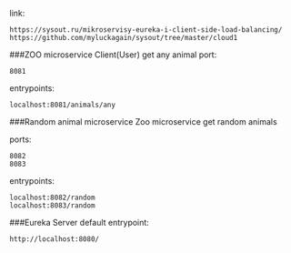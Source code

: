 link:

    https://sysout.ru/mikroservisy-eureka-i-client-side-load-balancing/
    https://github.com/myluckagain/sysout/tree/master/cloud1

###ZOO microservice
Client(User) get any animal
port:

    8081

entrypoints:

    localhost:8081/animals/any

###Random animal microservice
Zoo microservice get random animals

ports:

    8082
    8083

entrypoints:

    localhost:8082/random
    localhost:8083/random

###Eureka
Server
default entrypoint:

    http://localhost:8080/

    